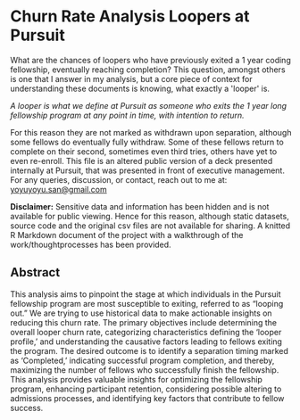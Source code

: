 # Churn Rate Analysis Loopers at Pursuit

What are the chances of loopers who have previously exited a 1 year coding fellowship, eventually reaching completion? This question, amongst others is one that I answer in my analysis, but a core piece of context for understanding these documents is knowing, what exactly a 'looper' is.

*A looper is what we define at Pursuit as someone who exits the 1 year long fellowship program at any point in time, with intention to return.*

For this reason they are not marked as withdrawn upon separation, although some fellows do eventually fully withdraw. Some of these fellows return to complete on their second, sometimes even third tries, others have yet to even re-enroll. This file is an altered public version of a deck presented internally at Pursuit, that was presented in front of executive management. For any queries, discussion, or contact, reach out to me at: yoyuyoyu.san@gmail.com

**Disclaimer:**
Sensitive data and information has been hidden and is not available for public viewing. Hence for this reason, although static datasets, source code and the original csv files are not available for sharing. A knitted R Markdown document of the project with a walkthrough of the work/thoughtprocesses has been provided. 

## **Abstract**
This analysis aims to pinpoint the stage at which individuals in the Pursuit fellowship program are most susceptible to exiting, referred to as “looping out.” We are trying to use historical data to make actionable insights on reducing this churn rate. The primary objectives include determining the overall looper churn rate, categorizing characteristics defining the ‘looper profile,’ and understanding the causative factors leading to fellows exiting the program. The desired outcome is to identify a separation timing marked as ‘Completed,’ indicating successful program completion, and thereby, maximizing the number of fellows who successfully finish the fellowship. This analysis provides valuable insights for optimizing the fellowship program, enhancing participant retention, considering possible altering to admissions processes, and identifying key factors that contribute to fellow success.
